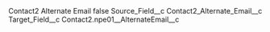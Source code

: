 <?xml version="1.0" encoding="UTF-8"?>
<CustomMetadata xmlns="http://soap.sforce.com/2006/04/metadata" xmlns:xsi="http://www.w3.org/2001/XMLSchema-instance" xmlns:xsd="http://www.w3.org/2001/XMLSchema">
    <label>Contact2 Alternate Email</label>
    <protected>false</protected>
    <values>
        <field>Source_Field__c</field>
        <value xsi:type="xsd:string">Contact2_Alternate_Email__c</value>
    </values>
    <values>
        <field>Target_Field__c</field>
        <value xsi:type="xsd:string">Contact2.npe01__AlternateEmail__c</value>
    </values>
</CustomMetadata>
